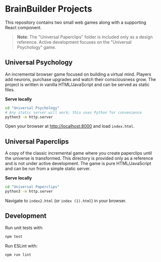 # BrainBuilder Projects

This repository contains two small web games along with a supporting React component.

> **Note**: The "Universal Paperclips" folder is included only as a design reference. Active development focuses on the "Universal Psychology" game.

## Universal Psychology

An incremental browser game focused on building a virtual mind.  Players add neurons, purchase upgrades and watch their consciousness grow.  The project is written in vanilla HTML/JavaScript and can be served as static files.

**Serve locally**

```bash
cd "Universal Psychology"
# Any static server will work; this uses Python for convenience
python3 -m http.server
```

Open your browser at <http://localhost:8000> and load `index.html`.

## Universal Paperclips

A copy of the classic incremental game where you create paperclips until the universe is transformed. This directory is provided only as a reference and is not under active development. The game is pure HTML/JavaScript and can be run from a simple static server.

**Serve locally**

```bash
cd "Universal Paperclips"
python3 -m http.server
```

Navigate to `index2.html` (or `index (1).html`) in your browser.


## Development

Run unit tests with:

```bash
npm test
```

Run ESLint with:

```bash
npm run lint
```
